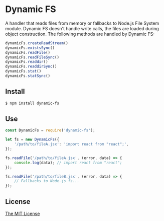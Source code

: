 # Dynamic FS

A handler that reads files from memory or fallbacks to Node.js File System module. Dynamic FS doesn't handle write calls, the files are loaded during object construction. The following methods are handled by Dynamic FS:

```js
dynamicFs.createReadStream()
dynamicFs.existsSync()
dynamicFs.readFile()
dynamicFs.readFileSync()
dynamicFs.readdir()
dynamicFs.readdirSync()
dynamicFs.stat()
dynamicFs.statSync()
```

## Install

```bash
$ npm install dynamic-fs
```

## Use

```js
const DynamicFs = require('dynamic-fs');

let fs = new DynamicFs({
    '/path/to/fileA.jsx': 'import react from "react";',
});

fs.readFile('/path/to/fileA.jsx', (error, data) => {
    console.log(data); // import react from "react";
});

fs.readFile('/path/to/fileB.jsx', (error, data) => {
    // Fallbacks to Node.js fs...
});
```

## License

[The MIT License](./LICENSE)
